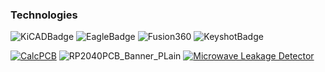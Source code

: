 ### Technologies

![KiCADBadge](https://github.com/nathanhborger/PCB_Portfolio/assets/75147239/ebc853b9-5f93-4297-8019-5d610981e74f)
![EagleBadge](https://github.com/nathanhborger/PCB_Portfolio/assets/75147239/09dd83e0-5e31-4a0b-9758-8d0dff992af9)
![Fusion360](https://github.com/nathanhborger/PCB_Portfolio/assets/75147239/e7324af9-1177-46c3-a05c-bdde1d0f4bd6)
![KeyshotBadge](https://github.com/nathanhborger/PCB_Portfolio/assets/75147239/77a7b579-217f-430e-9ca4-8b2172e381cd)

[![CalcPCB](https://i.imgur.com/YdJRJAA.png)](https://github.com/EE403-CapStone/Design)
![RP2040PCB_Banner_PLain](https://i.imgur.com/3gm3rCr.png)
[![Microwave Leakage Detector](https://i.imgur.com/sxK4R7k.png)](https://github.com/nathanhborger/Microwave_Leakage_Detector)




